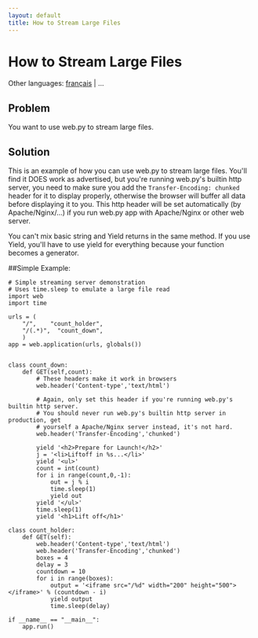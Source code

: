 ```yaml
---
layout: default
title: How to Stream Large Files
---
```


# How to Stream Large Files

Other languages: [français](/../cookbook/streaming_large_files/fr) | ...

## Problem

You want to use web.py to stream large files.

## Solution

This is an example of how you can use web.py to stream large files. You'll find it DOES work as advertised, but you're running web.py's builtin http server, you need to make sure you add the `Transfer-Encoding: chunked` header for it to display properly, otherwise the browser will buffer all data before displaying it to you. This http header will be set automatically (by Apache/Nginx/...) if you run web.py app with Apache/Nginx or other web server.

You can't mix basic string and Yield returns in the same method.  If you use Yield, you'll have to use yield for everything because your function becomes a generator.


##Simple Example:

    # Simple streaming server demonstration
    # Uses time.sleep to emulate a large file read
    import web
    import time
     
    urls = (
        "/",    "count_holder",
        "/(.*)",  "count_down",
        )
    app = web.application(urls, globals())
     

    class count_down:
        def GET(self,count):
            # These headers make it work in browsers
            web.header('Content-type','text/html')
            
            # Again, only set this header if you're running web.py's builtin http server.
            # You should never run web.py's builtin http server in production, get
            # yourself a Apache/Nginx server instead, it's not hard.
            web.header('Transfer-Encoding','chunked')
            
            yield '<h2>Prepare for Launch!</h2>'
            j = '<li>Liftoff in %s...</li>'
            yield '<ul>'
            count = int(count)
            for i in range(count,0,-1):
                out = j % i
                time.sleep(1)
                yield out
            yield '</ul>'
            time.sleep(1)
            yield '<h1>Lift off</h1>'
            
    class count_holder:
        def GET(self):
            web.header('Content-type','text/html')
            web.header('Transfer-Encoding','chunked')        
            boxes = 4
            delay = 3
            countdown = 10
            for i in range(boxes):
                output = '<iframe src="/%d" width="200" height="500"></iframe>' % (countdown - i)
                yield output
                time.sleep(delay)
            
    if __name__ == "__main__":
        app.run()
